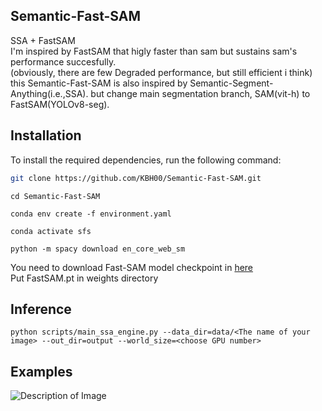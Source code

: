 ## Semantic-Fast-SAM
SSA + FastSAM \
I'm inspired by FastSAM that higly faster than sam but sustains sam's performance succesfully.\
(obviously, there are few Degraded performance, but still efficient i think)\
this Semantic-Fast-SAM is also inspired by Semantic-Segment-Anything(i.e.,SSA). but change main segmentation branch, SAM(vit-h) to FastSAM(YOLOv8-seg).

## Installation

To install the required dependencies, run the following command:

```bash
git clone https://github.com/KBH00/Semantic-Fast-SAM.git
```
```
cd Semantic-Fast-SAM
```
```
conda env create -f environment.yaml
```
```
conda activate sfs
```
```
python -m spacy download en_core_web_sm
```

You need to download Fast-SAM model checkpoint in [here](https://drive.google.com/file/d/1l7l1VJmpD1nOsgiTXucTtYOpu3nE-rjh/view?usp=drive_link)\
Put FastSAM.pt in weights directory


## Inference
```
python scripts/main_ssa_engine.py --data_dir=data/<The name of your image> --out_dir=output --world_size=<choose GPU number>
```

## Examples
![Description of Image](./output/semantic.jpg)

